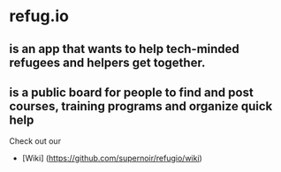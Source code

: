 # refug.io
## is an app that wants to help tech-minded refugees and helpers get together.
## is a public board for people to find and post courses, training programs and organize quick help

Check out our
- [Wiki] (https://github.com/supernoir/refugio/wiki)
